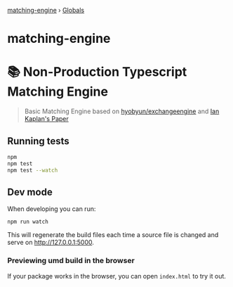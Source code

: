 [matching-engine](README.md) › [Globals](globals.md)

# matching-engine

# 📚 Non-Production Typescript Matching Engine

> Basic Matching Engine based on [hyobyun/exchangeengine](https://github.com/hyobyun/exchangeengine) and [Ian Kaplan's Paper](https://github.com/IanLKaplan/matchingEngine/wiki/Market-Order-Matching-Engines)

## Running tests

```sh
npm
npm test
npm test --watch
```

## Dev mode

When developing you can run:

```
npm run watch
```

This will regenerate the build files each time a source file is changed and serve on http://127.0.0.1:5000.

### Previewing umd build in the browser

If your package works in the browser, you can open `index.html` to try it out.

